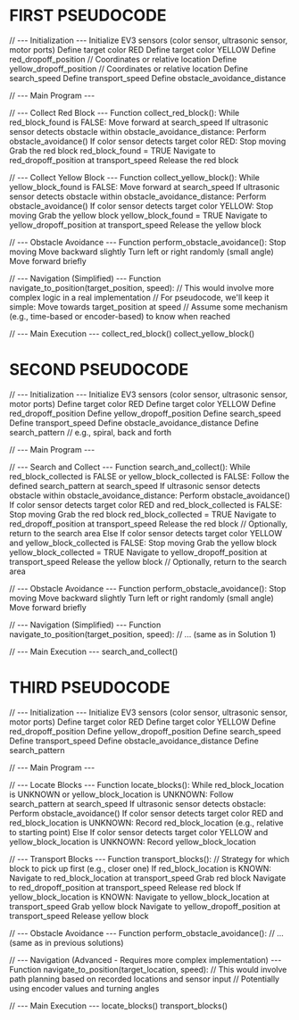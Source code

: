 # FIRST PSEUDOCODE
// --- Initialization ---
Initialize EV3 sensors (color sensor, ultrasonic sensor, motor ports)
Define target color RED
Define target color YELLOW
Define red_dropoff_position  // Coordinates or relative location
Define yellow_dropoff_position // Coordinates or relative location
Define search_speed
Define transport_speed
Define obstacle_avoidance_distance

// --- Main Program ---

// --- Collect Red Block ---
Function collect_red_block():
  While red_block_found is FALSE:
    Move forward at search_speed
    If ultrasonic sensor detects obstacle within obstacle_avoidance_distance:
      Perform obstacle_avoidance()
    If color sensor detects target color RED:
      Stop moving
      Grab the red block
      red_block_found = TRUE
  Navigate to red_dropoff_position at transport_speed
  Release the red block

// --- Collect Yellow Block ---
Function collect_yellow_block():
  While yellow_block_found is FALSE:
    Move forward at search_speed
    If ultrasonic sensor detects obstacle within obstacle_avoidance_distance:
      Perform obstacle_avoidance()
    If color sensor detects target color YELLOW:
      Stop moving
      Grab the yellow block
      yellow_block_found = TRUE
  Navigate to yellow_dropoff_position at transport_speed
  Release the yellow block

// --- Obstacle Avoidance ---
Function perform_obstacle_avoidance():
  Stop moving
  Move backward slightly
  Turn left or right randomly (small angle)
  Move forward briefly

// --- Navigation (Simplified) ---
Function navigate_to_position(target_position, speed):
  // This would involve more complex logic in a real implementation
  // For pseudocode, we'll keep it simple:
  Move towards target_position at speed
  // Assume some mechanism (e.g., time-based or encoder-based) to know when reached

// --- Main Execution ---
collect_red_block()
collect_yellow_block()

# SECOND PSEUDOCODE
// --- Initialization ---
Initialize EV3 sensors (color sensor, ultrasonic sensor, motor ports)
Define target color RED
Define target color YELLOW
Define red_dropoff_position
Define yellow_dropoff_position
Define search_speed
Define transport_speed
Define obstacle_avoidance_distance
Define search_pattern  // e.g., spiral, back and forth

// --- Main Program ---

// --- Search and Collect ---
Function search_and_collect():
  While red_block_collected is FALSE or yellow_block_collected is FALSE:
    Follow the defined search_pattern at search_speed
    If ultrasonic sensor detects obstacle within obstacle_avoidance_distance:
      Perform obstacle_avoidance()
    If color sensor detects target color RED and red_block_collected is FALSE:
      Stop moving
      Grab the red block
      red_block_collected = TRUE
      Navigate to red_dropoff_position at transport_speed
      Release the red block
      // Optionally, return to the search area
    Else If color sensor detects target color YELLOW and yellow_block_collected is FALSE:
      Stop moving
      Grab the yellow block
      yellow_block_collected = TRUE
      Navigate to yellow_dropoff_position at transport_speed
      Release the yellow block
      // Optionally, return to the search area

// --- Obstacle Avoidance ---
Function perform_obstacle_avoidance():
  Stop moving
  Move backward slightly
  Turn left or right randomly (small angle)
  Move forward briefly

// --- Navigation (Simplified) ---
Function navigate_to_position(target_position, speed):
  // ... (same as in Solution 1)

// --- Main Execution ---
search_and_collect()

# THIRD PSEUDOCODE
// --- Initialization ---
Initialize EV3 sensors (color sensor, ultrasonic sensor, motor ports)
Define target color RED
Define target color YELLOW
Define red_dropoff_position
Define yellow_dropoff_position
Define search_speed
Define transport_speed
Define obstacle_avoidance_distance
Define search_pattern

// --- Main Program ---

// --- Locate Blocks ---
Function locate_blocks():
  While red_block_location is UNKNOWN or yellow_block_location is UNKNOWN:
    Follow search_pattern at search_speed
    If ultrasonic sensor detects obstacle:
      Perform obstacle_avoidance()
    If color sensor detects target color RED and red_block_location is UNKNOWN:
      Record red_block_location (e.g., relative to starting point)
    Else If color sensor detects target color YELLOW and yellow_block_location is UNKNOWN:
      Record yellow_block_location

// --- Transport Blocks ---
Function transport_blocks():
  // Strategy for which block to pick up first (e.g., closer one)
  If red_block_location is KNOWN:
    Navigate to red_block_location at transport_speed
    Grab red block
    Navigate to red_dropoff_position at transport_speed
    Release red block
  If yellow_block_location is KNOWN:
    Navigate to yellow_block_location at transport_speed
    Grab yellow block
    Navigate to yellow_dropoff_position at transport_speed
    Release yellow block

// --- Obstacle Avoidance ---
Function perform_obstacle_avoidance():
  // ... (same as in previous solutions)

// --- Navigation (Advanced - Requires more complex implementation) ---
Function navigate_to_position(target_location, speed):
  // This would involve path planning based on recorded locations and sensor input
  // Potentially using encoder values and turning angles

// --- Main Execution ---
locate_blocks()
transport_blocks()
